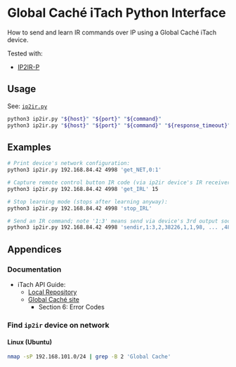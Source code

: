 # Global Caché iTach Python Interface

How to send and learn IR commands over IP using a Global Caché iTach device. 

Tested with:

* [IP2IR-P](https://www.globalcache.com/products/itach/ip2ir-pspecs/)

## Usage

See: [`ip2ir.py`](ip2ir.py)

```bash
python3 ip2ir.py "${host}" "${port}" "${command}"
python3 ip2ir.py "${host}" "${port}" "${command}" "${response_timeout}"
```

## Examples

```bash
# Print device's network configuration:
python3 ip2ir.py 192.168.84.42 4998 'get_NET,0:1'

# Capture remote control button IR code (via ip2ir device's IR receiver):
python3 ip2ir.py 192.168.84.42 4998 'get_IRL' 15

# Stop learning mode (stops after learning anyway):
python3 ip2ir.py 192.168.84.42 4998 'stop_IRL'

# Send an IR command; note '1:3' means send via device's 3rd output socket:
python3 ip2ir.py 192.168.84.42 4998 'sendir,1:3,2,38226,1,1,98, ... ,4892' 0.1
```

## Appendices

### Documentation

* iTach API Guide:
  * [Local Repository](API-iTach.pdf)
  * [Global Caché site](https://www.globalcache.com/files/docs/API-iTach.pdf)
    * Section 6: Error Codes 

### Find `ip2ir` device on network

#### Linux (Ubuntu)

```bash
nmap -sP 192.168.101.0/24 | grep -B 2 'Global Cache'
```
